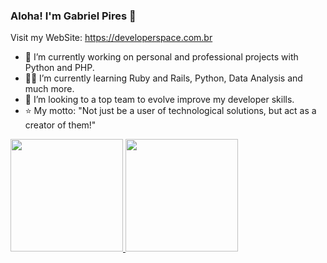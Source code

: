 ### Aloha! I'm Gabriel Pires 👋
Visit my WebSite: https://developerspace.com.br
- 🔭 I’m currently working on personal and professional projects with Python and PHP.  
- :man_student: I’m currently learning Ruby and Rails, Python, Data Analysis and much more.
- :rocket: I’m looking to a top team to evolve improve my developer skills.
- :star: My motto: "Not just be a user of technological solutions, but act as a creator of them!"
<div>
<a href="https://github.com/seu-usuário-aqui">
<img height="180em" src="https://github-readme-stats.vercel.app/api?username=GabrielDevSpace&show_icons=true&theme=dracula"/>
<img height="180em" src="https://github-readme-stats.vercel.app/api/top-langs/?username=GabrielDevSpace&layout=compact&langs_count=7&theme=dracula"/>
</div>

